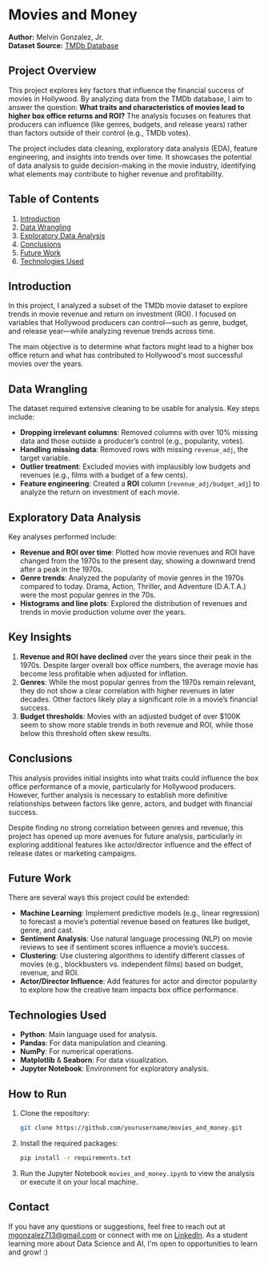 
# Movies and Money
 
**Author:** Melvin Gonzalez, Jr. \
**Dataset Source:** [TMDb Database](https://www.kaggle.com/datasets/tmdb/tmdb-movie-metadata)

## Project Overview

This project explores key factors that influence the financial success of movies in Hollywood. By analyzing data from the TMDb database, I aim to answer the question: **What traits and characteristics of movies lead to higher box office returns and ROI?** The analysis focuses on features that producers can influence (like genres, budgets, and release years) rather than factors outside of their control (e.g., TMDb votes).

The project includes data cleaning, exploratory data analysis (EDA), feature engineering, and insights into trends over time. It showcases the potential of data analysis to guide decision-making in the movie industry, identifying what elements may contribute to higher revenue and profitability.

## Table of Contents

1. [Introduction](#introduction)
2. [Data Wrangling](#data-wrangling)
3. [Exploratory Data Analysis](#exploratory-data-analysis)
4. [Conclusions](#conclusions)
5. [Future Work](#future-work)
6. [Technologies Used](#technologies-used)

## Introduction

In this project, I analyzed a subset of the TMDb movie dataset to explore trends in movie revenue and return on investment (ROI). I focused on variables that Hollywood producers can control—such as genre, budget, and release year—while analyzing revenue trends across time.

The main objective is to determine what factors might lead to a higher box office return and what has contributed to Hollywood's most successful movies over the years.

## Data Wrangling

The dataset required extensive cleaning to be usable for analysis. Key steps include:

- **Dropping irrelevant columns**: Removed columns with over 10% missing data and those outside a producer’s control (e.g., popularity, votes).
- **Handling missing data**: Removed rows with missing `revenue_adj`, the target variable.
- **Outlier treatment**: Excluded movies with implausibly low budgets and revenues (e.g., films with a budget of a few cents).
- **Feature engineering**: Created a **ROI** column (`revenue_adj/budget_adj`) to analyze the return on investment of each movie.

## Exploratory Data Analysis

Key analyses performed include:

- **Revenue and ROI over time**: Plotted how movie revenues and ROI have changed from the 1970s to the present day, showing a downward trend after a peak in the 1970s.
- **Genre trends**: Analyzed the popularity of movie genres in the 1970s compared to today. Drama, Action, Thriller, and Adventure (D.A.T.A.) were the most popular genres in the 70s.
- **Histograms and line plots**: Explored the distribution of revenues and trends in movie production volume over the years.

## Key Insights

1. **Revenue and ROI have declined** over the years since their peak in the 1970s. Despite larger overall box office numbers, the average movie has become less profitable when adjusted for inflation.
2. **Genres**: While the most popular genres from the 1970s remain relevant, they do not show a clear correlation with higher revenues in later decades. Other factors likely play a significant role in a movie’s financial success.
3. **Budget thresholds**: Movies with an adjusted budget of over $100K seem to show more stable trends in both revenue and ROI, while those below this threshold often skew results.

## Conclusions

This analysis provides initial insights into what traits could influence the box office performance of a movie, particularly for Hollywood producers. However, further analysis is necessary to establish more definitive relationships between factors like genre, actors, and budget with financial success. 

Despite finding no strong correlation between genres and revenue, this project has opened up more avenues for future analysis, particularly in exploring additional features like actor/director influence and the effect of release dates or marketing campaigns.

## Future Work

There are several ways this project could be extended:

- **Machine Learning**: Implement predictive models (e.g., linear regression) to forecast a movie’s potential revenue based on features like budget, genre, and cast.
- **Sentiment Analysis**: Use natural language processing (NLP) on movie reviews to see if sentiment scores influence a movie’s success.
- **Clustering**: Use clustering algorithms to identify different classes of movies (e.g., blockbusters vs. independent films) based on budget, revenue, and ROI.
- **Actor/Director Influence**: Add features for actor and director popularity to explore how the creative team impacts box office performance.

## Technologies Used

- **Python**: Main language used for analysis.
- **Pandas**: For data manipulation and cleaning.
- **NumPy**: For numerical operations.
- **Matplotlib** & **Seaborn**: For data visualization.
- **Jupyter Notebook**: Environment for exploratory analysis.

## How to Run

1. Clone the repository:  
   ```bash
   git clone https://github.com/yourusername/movies_and_money.git
   ```
2. Install the required packages:  
   ```bash
   pip install -r requirements.txt
   ```
3. Run the Jupyter Notebook `movies_and_money.ipynb` to view the analysis or execute it on your local machine.

## Contact

If you have any questions or suggestions, feel free to reach out at mgonzalez713@gmail.com or connect with me on [LinkedIn](https://www.linkedin.com/in/melvingonzalezjr). As a student learning more about Data Science and AI, I'm open to opportunities to learn and grow! :)


